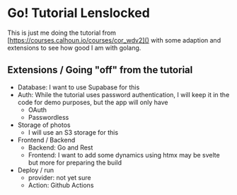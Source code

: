# Go! Tutorial Lenslocked

This is just me doing the tutorial from [https://courses.calhoun.io/courses/cor_wdv2]() with some adaption and extensions to see how good
I am with golang.

## Extensions / Going "off" from the tutorial

- Database: I want to use Supabase for this
- Auth: While the tutorial uses password authentication, I will keep it in the code for demo purposes, but the app will only have
  * OAuth
  * Passwordless
- Storage of photos
  * I will use an S3 storage for this
- Frontend / Backend
  * Backend: Go and Rest
  * Frontend: I want to add some dynamics using htmx may be svelte but more for preparing the build
- Deploy / run
  * provider: not yet sure
  * Action: Github Actions
